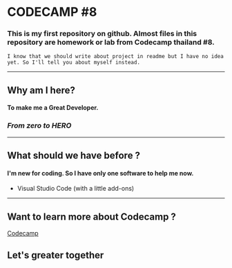 # CODECAMP #8 
### This is my first repository on github. Almost files in this repository are homework or lab from Codecamp thailand #8.

    I know that we should write about project in readme but I have no idea yet. So I'll tell you about myself instead.
___
## Why am I here?
#### To make me a Great Developer.
### *__From zero to HERO__*
____
## What should we have before ?
#### I'm new for coding. So I have only one software to help me now.
+ Visual Studio Code (with a little add-ons)
___
## Want to learn more about Codecamp ?   
[Codecamp](https://www.facebook.com/CodeCampThailand)

## Let's greater together 
